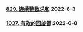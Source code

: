 #### [829. 连续整数求和](https://leetcode.cn/problems/consecutive-numbers-sum/)  2022-6-3

#### [1037. 有效的回旋镖](https://leetcode.cn/problems/valid-boomerang/)	2022-6-8